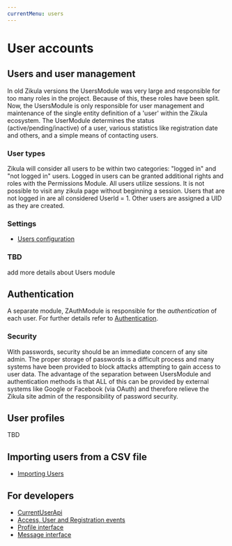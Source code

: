 ```yaml
---
currentMenu: users
---
```

# User accounts

## Users and user management

In old Zikula versions the UsersModule was very large and responsible for too many roles in the project.
Because of this, these roles have been split. Now, the UsersModule is only responsible for user management
and maintenance of the single entity definition of a 'user' within the Zikula ecosystem. The UserModule
determines the status (active/pending/inactive) of a user, various statistics like registration date and others,
and a simple means of contacting users.

### User types

Zikula will consider all users to be within two categories: "logged in" and "not logged in" users. Logged in users can
be granted additional rights and roles with the Permissions Module. All users utilize sessions. It is not possible to 
visit any zikula page without beginning a session. Users that are not logged in are all considered UserId = 1. Other
users are assigned a UID as they are created.

### Settings

- [Users configuration](UsersConfiguration.md)

### TBD

add more details about Users module

## Authentication

A separate module, ZAuthModule is responsible for the *authentication* of each user. For further details refer to [Authentication](Authentication.md).

### Security

With passwords, security should be an immediate concern of any site admin. The proper storage of passwords is a difficult
process and many systems have been provided to block attacks attempting to gain access to user data. The advantage of
the separation between UsersModule and authentication methods is that ALL of this can be provided by external systems
like Google or Facebook (via OAuth) and therefore relieve the Zikula site admin of the responsibility of password security.

## User profiles

TBD

## Importing users from a CSV file

- [Importing Users](ImportFromFile.md)

## For developers

- [CurrentUserApi](Dev/CurrentUserApi.md)
- [Access, User and Registration events](Dev/AccessUserAndRegistrationEvents.md)
- [Profile interface](Dev/ProfileInterface.md)
- [Message interface](Dev/MessageInterface.md)
